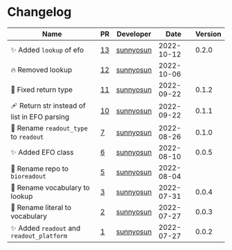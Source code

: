 # Changelog

<!-- prettier-ignore -->
Name | PR | Developer | Date | Version
--- | --- | --- | --- | ---
✨ Added `lookup` of efo | [13](https://github.com/laminlabs/bioreadout/pull/13) | [sunnyosun](https://github.com/sunnyosun) | 2022-10-12 | 0.2.0
🔥 Removed lookup | [12](https://github.com/laminlabs/bioreadout/pull/12) | [sunnyosun](https://github.com/sunnyosun) | 2022-10-06 |
🐛 Fixed return type | [11](https://github.com/laminlabs/bioreadout/pull/11) | [sunnyosun](https://github.com/sunnyosun) | 2022-09-22 | 0.1.2
🩹 Return str instead of list in EFO parsing | [10](https://github.com/laminlabs/bioreadout/pull/10) | [sunnyosun](https://github.com/sunnyosun) | 2022-09-22 | 0.1.1
🚚 Rename `readout_type` to `readout` | [7](https://github.com/laminlabs/bioreadout/pull/7) | [sunnyosun](https://github.com/sunnyosun) | 2022-08-26 | 0.1.0
✨ Added EFO class | [6](https://github.com/laminlabs/bioreadout/pull/6) | [sunnyosun](https://github.com/sunnyosun) | 2022-08-10 | 0.0.5
🚚 Rename repo to `bioreadout` | [5](https://github.com/laminlabs/bioreadout/pull/5) | [sunnyosun](https://github.com/sunnyosun) | 2022-08-04 |
🚚 Rename vocabulary to lookup | [3](https://github.com/laminlabs/bioreadout/pull/3) | [sunnyosun](https://github.com/sunnyosun) | 2022-07-31 | 0.0.4
🚚 Rename literal to vocabulary | [2](https://github.com/laminlabs/bioreadout/pull/2) | [sunnyosun](https://github.com/sunnyosun) | 2022-07-27 | 0.0.3
✨ Added `readout` and `readout_platform` | [1](https://github.com/laminlabs/bioreadout/pull/1) | [sunnyosun](https://github.com/sunnyosun) | 2022-07-27 | 0.0.2
